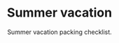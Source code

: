 ---
layout: list
title: "Summer vacation"
permalink: "/summer-vacation-checklist/"
categories: [Summer, Trips]

emoji: "☀️"
subtitle: "Summer vacation packing checklist."
description: 'Travelling 20 days to the Caribbean? Planning a trip to Barcelona? Here you have the list of all the things you cannot forget to pack in your suitcase when you are going to be some days in the beach.'

items:
    - name: Essential
      items:
        - 'T-shirts'
        - 'Shorts'
        - 'Jeans'
        - 'Underwear'
        - 'Socks'
        - 'Sweater'
        - 'Dresses'
        - 'Skirts'
        - 'Light jacket'
        - 'Belt'
    - name: Beach
      items:
        - 'Swimming suit'
        - 'Beach towel or Mat'
        - 'Flip flops'
        - 'Waterproof sunscreen'
        - 'Sunglasses'
        - 'Hat or Cap'
        - 'Goggles'
        - 'Beach umbrella'
    - name: Tech
      items:
        - 'Earphones'
        - 'Smartphone'
        - 'Smartphone charger'
        - 'Tablet'
        - 'Photo camera'
        - 'Photo camera charger'
        - 'SD card for the photo camera'
        - 'eReader or Kindle'
        - 'Hair dryer'
    - name: Bath
      items:
        - 'Toothbrush'
        - 'Toothpaste'
        - 'Dental floss'
        - 'Soap'
        - 'Shampoo and Conditioner'
        - 'Deodorant'
        - 'Shaving supplies'
    - name: Bed time
      items:
        - 'Sleeping wear'
        - 'Earplugs'
        - 'Sleeping mask'
        - 'Travel pillow or blanket'
    - name: Others
      items:
        - 'Insect repellent'
        - 'First aid kit'
        - 'Maps'
        - 'Money (exchange currency?)'
        - 'Passport or ID'
        - 'Boarding passes'
        - 'Books'
        - 'Travel guidebook'
        - 'Laundry bag'
---